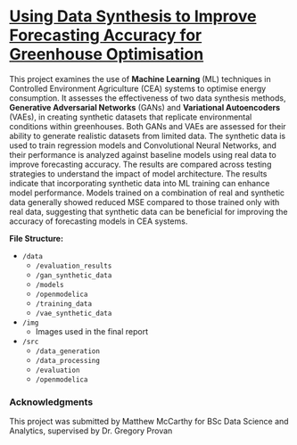# [Using Data Synthesis to Improve Forecasting Accuracy for  Greenhouse Optimisation](https://www.overleaf.com/project/65579eefc530df4aa4c1d490) #

This project examines the use of **Machine Learning** (ML) techniques in
Controlled Environment Agriculture (CEA) systems to optimise energy
consumption. It assesses the effectiveness of two data synthesis methods,
**Generative Adversarial Networks** (GANs) and **Variational Autoencoders** (VAEs),
in creating synthetic datasets that replicate environmental conditions within
greenhouses.
Both GANs and VAEs are assessed for their ability to generate realistic datasets
from limited data. The synthetic data is used to train regression models and
Convolutional Neural Networks, and their performance is analyzed against
baseline models using real data to improve forecasting accuracy. The results are
compared across testing strategies to understand the impact of model
architecture.
The results indicate that incorporating synthetic data into ML training can
enhance model performance. Models trained on a combination of real and
synthetic data generally showed reduced MSE compared to those trained only
with real data, suggesting that synthetic data can be beneficial for improving the
accuracy of forecasting models in CEA systems.

**File Structure:**
- `/data`
  - `/evaluation_results`
  - `/gan_synthetic_data`
  - `/models`
  - `/openmodelica`
  - `/training_data`
  - `/vae_synthetic_data`
- `/img`
  - Images used in the final report
- `/src`
  - `/data_generation`
  - `/data_processing`
  - `/evaluation`
  - `/openmodelica`


### Acknowledgments ###

This project was submitted by Matthew McCarthy for BSc Data Science and Analytics, supervised by Dr. Gregory Provan

